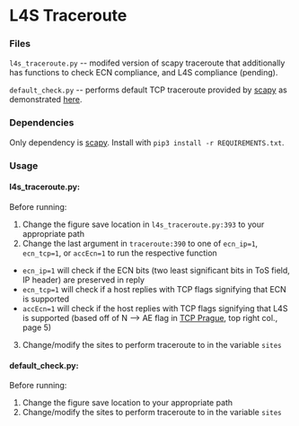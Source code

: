 # L4S Traceroute

### Files

`l4s_traceroute.py` -- modifed version of scapy traceroute that additionally has functions to check ECN compliance, and L4S compliance (pending).

`default_check.py` -- performs default TCP traceroute provided by [scapy](https://scapy.net/) as demonstrated [here](https://scapy.readthedocs.io/en/latest/usage.html#tcp-traceroute).

### Dependencies

Only dependency is [scapy](https://scapy.net/). Install with `pip3 install -r REQUIREMENTS.txt`.

### Usage

#### l4s_traceroute.py:

Before running:
1. Change the figure save location in `l4s_traceroute.py:393` to your appropriate path
2. Change the last argument in `traceroute:390` to one of `ecn_ip=1`, `ecn_tcp=1`, or `accEcn=1` to run the respective function
  * `ecn_ip=1` will check if the ECN bits (two least significant bits in ToS field, IP header) are preserved in reply
  * `ecn_tcp=1` will check if a host replies with TCP flags signifying that ECN is supported
  * `accEcn=1` will check if the host replies with TCP flags signifying that L4S is supported (based off of N --> AE flag in [TCP Prague](https://www.bobbriscoe.net/projects/latency/tcp-prague-netdev0x13.pdf), top right col., page 5)  
3. Change/modify the sites to perform traceroute to in the variable `sites`

#### default_check.py:

Before running:
1. Change the figure save location to your appropriate path
2. Change/modify the sites to perform traceroute to in the variable `sites`
